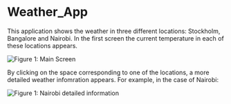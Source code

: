 # Weather_App

This application shows the weather in three different locations: Stockholm, Bangalore and Nairobi. In the first screen the current temperature
in each of these locations appears. 

![Figure 1: Main Screen ](Main.JPG)

By clicking on the space corresponding to one of the locations, a more detailed weather infomration appears. For example, in the case of Nairobi:

![Figure 1: Nairobi detailed information ](Nairobi.JPG)
